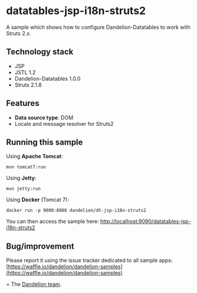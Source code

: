 datatables-jsp-i18n-struts2
=================================================================

A sample which shows how to configure Dandelion-Datatables to work with Struts 2.x.

## Technology stack

 - JSP 
 - JSTL 1.2
 - Dandelion-Datatables 1.0.0
 - Struts 2.1.8

## Features
		
 - __Data source type__: DOM
 - Locale and message resolver for Struts2

## Running this sample

Using __Apache Tomcat__:

    mvn tomcat7:run

Using __Jetty__:

    mvn jetty:run

Using __Docker__ (Tomcat 7):

    docker run -p 9090:8080 dandelion/dt-jsp-i18n-struts2

You can then access the sample here: [http://localhost:9090/datatables-jsp-i18n-struts2](http://localhost:9090/datatables-jsp-i18n-struts2)

## Bug/improvement

Please report it using the issue tracker dedicated to all sample apps: [https://waffle.io/dandelion/dandelion-samples](https://waffle.io/dandelion/dandelion-samples)

=
The [Dandelion team](http://dandelion.github.io/team/).